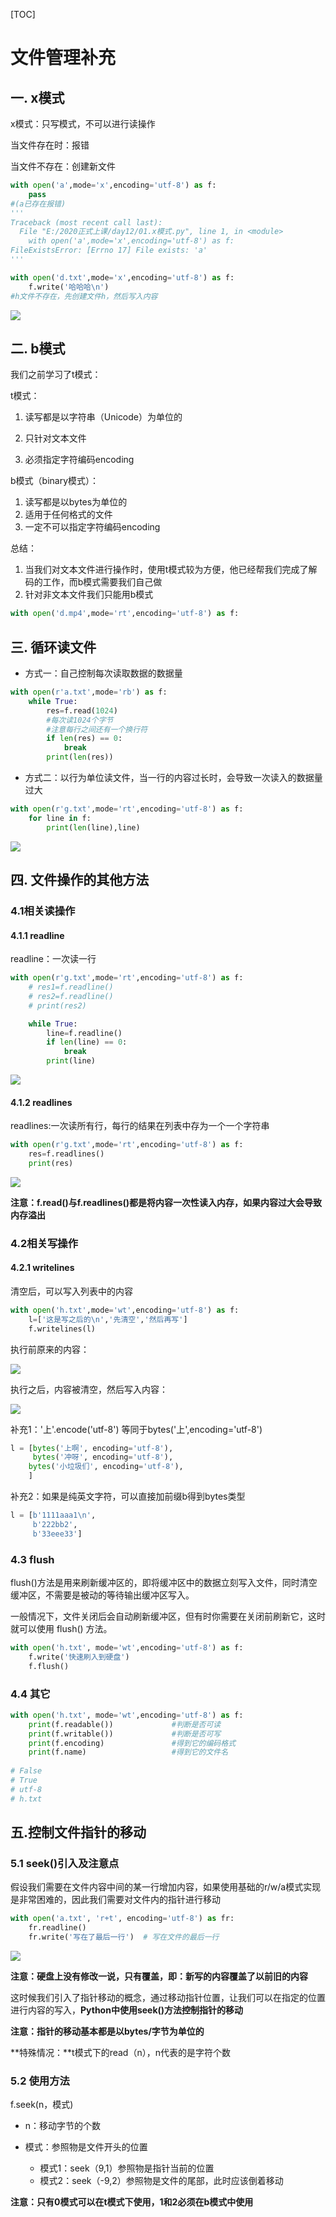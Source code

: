 [TOC]

# 文件管理补充

## 一. x模式

x模式：只写模式，不可以进行读操作

当文件存在时：报错

当文件不存在：创建新文件

```python
with open('a',mode='x',encoding='utf-8') as f:
    pass   
#(a已存在报错)
'''
Traceback (most recent call last):
  File "E:/2020正式上课/day12/01.x模式.py", line 1, in <module>
    with open('a',mode='x',encoding='utf-8') as f:
FileExistsError: [Errno 17] File exists: 'a'
'''
```

```python
with open('d.txt',mode='x',encoding='utf-8') as f:
    f.write('哈哈哈\n')
#h文件不存在，先创建文件h，然后写入内容
```

![](https://img2020.cnblogs.com/blog/1972482/202003/1972482-20200316163307338-75041000.png)



## 二. b模式

我们之前学习了t模式：

t模式：

1. 读写都是以字符串（Unicode）为单位的

2. 只针对文本文件

3. 必须指定字符编码encoding

   

b模式（binary模式）：

1. 读写都是以bytes为单位的
2. 适用于任何格式的文件
3. 一定不可以指定字符编码encoding

总结：

1. 当我们对文本文件进行操作时，使用t模式较为方便，他已经帮我们完成了解码的工作，而b模式需要我们自己做
2. 针对非文本文件我们只能用b模式

```python
with open('d.mp4',mode='rt',encoding='utf-8') as f:
```



## 三. 循环读文件

* 方式一：自己控制每次读取数据的数据量

```python
with open(r'a.txt',mode='rb') as f:
    while True:
        res=f.read(1024) 
        #每次读1024个字节
        #注意每行之间还有一个换行符
        if len(res) == 0:
            break
        print(len(res))
```



* 方式二：以行为单位读文件，当一行的内容过长时，会导致一次读入的数据量过大

```python
with open(r'g.txt',mode='rt',encoding='utf-8') as f:
    for line in f:
        print(len(line),line)
```

![](https://img2020.cnblogs.com/blog/1972482/202003/1972482-20200316170552109-1349970251.png)



## 四. 文件操作的其他方法

### 4.1相关读操作

#### 4.1.1 readline

readline：一次读一行

```python
with open(r'g.txt',mode='rt',encoding='utf-8') as f:
    # res1=f.readline()
    # res2=f.readline()
    # print(res2)

    while True:
        line=f.readline()
        if len(line) == 0:
            break
        print(line)
```

![](https://img2020.cnblogs.com/blog/1972482/202003/1972482-20200316171811010-795685596.png)



#### 4.1.2 readlines

readlines:一次读所有行，每行的结果在列表中存为一个一个字符串

```python
with open(r'g.txt',mode='rt',encoding='utf-8') as f:
    res=f.readlines()
    print(res)
```

![](https://img2020.cnblogs.com/blog/1972482/202003/1972482-20200316172033488-1451364259.png)

**注意：f.read()与f.readlines()都是将内容一次性读入内存，如果内容过大会导致内存溢出**



### 4.2相关写操作

#### 4.2.1 writelines

清空后，可以写入列表中的内容

```python
with open('h.txt',mode='wt',encoding='utf-8') as f:
    l=['这是写之后的\n','先清空','然后再写']
    f.writelines(l)
```

执行前原来的内容：

![](https://img2020.cnblogs.com/blog/1972482/202003/1972482-20200316173026300-874961762.png)

执行之后，内容被清空，然后写入内容：


![](https://img2020.cnblogs.com/blog/1972482/202003/1972482-20200316173032025-1662850544.png)



补充1：'上'.encode('utf-8') 等同于bytes('上',encoding='utf-8')

```python
l = [bytes('上啊', encoding='utf-8'),
     bytes('冲呀', encoding='utf-8'),
    bytes('小垃圾们', encoding='utf-8'),
    ]
```

 

补充2：如果是纯英文字符，可以直接加前缀b得到bytes类型

```python
l = [b'1111aaa1\n',
     b'222bb2',
     b'33eee33']
```



### 4.3 flush

flush()方法是用来刷新缓冲区的，即将缓冲区中的数据立刻写入文件，同时清空缓冲区，不需要是被动的等待输出缓冲区写入。

一般情况下，文件关闭后会自动刷新缓冲区，但有时你需要在关闭前刷新它，这时就可以使用 flush() 方法。

```python
with open('h.txt', mode='wt',encoding='utf-8') as f:
    f.write('快速刷入到硬盘')
    f.flush()
```



### 4.4 其它

```python
with open('h.txt', mode='wt',encoding='utf-8') as f:
    print(f.readable())             #判断是否可读
    print(f.writable())             #判断是否可写
    print(f.encoding)               #得到它的编码格式
    print(f.name)                   #得到它的文件名
    
# False
# True
# utf-8
# h.txt
```



## 五.控制文件指针的移动

### 5.1 seek()引入及注意点

假设我们需要在文件内容中间的某一行增加内容，如果使用基础的r/w/a模式实现是非常困难的，因此我们需要对文件内的指针进行移动

```python
with open('a.txt', 'r+t', encoding='utf-8') as fr:
    fr.readline()
    fr.write('写在了最后一行')  # 写在文件的最后一行
```

![](https://img2020.cnblogs.com/blog/1972482/202003/1972482-20200316190311214-775472953.png)

**注意：硬盘上没有修改一说，只有覆盖，即：新写的内容覆盖了以前旧的内容**

这时候我们引入了指针移动的概念，通过移动指针位置，让我们可以在指定的位置进行内容的写入，**Python中使用seek()方法控制指针的移动**

**注意：指针的移动基本都是以bytes/字节为单位的**

**特殊情况：**t模式下的read（n），n代表的是字符个数



### 5.2 使用方法

f.seek(n，模式)

* n：移动字节的个数

* 模式：参照物是文件开头的位置
  * 模式1：seek（9,1）参照物是指针当前的位置
  * 模式2：seek（-9,2）参照物是文件的尾部，此时应该倒着移动

**注意：只有0模式可以在t模式下使用，1和2必须在b模式中使用**